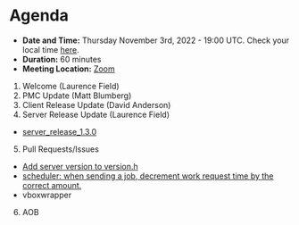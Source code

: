 # Agenda

* **Date and Time:** Thursday November 3rd, 2022 - 19:00 UTC.  Check your local time [here](https://www.timeanddate.com/worldclock/converter.html?iso=20221103T190000&p1=791&p2=64&p3=179&p4=1440&p5=136&p6=309).
* **Duration:** 60 minutes
* **Meeting Location:** [Zoom](https://cern.zoom.us/j/68086628839?pwd=UTBGMXoxRGlhN1JrdFdBWkpJbXZnUT09 )

1. Welcome (Laurence Field) 
2. PMC Update (Matt Blumberg)
3. Client Release Update (David Anderson)
4. Server Release Update (Laurence Field) 
  * [server_release_1.3.0](https://github.com/BOINC/boinc/releases/tag/server_release%2F1.3%2F1.3.0)
5. Pull Requests/Issues
  * [Add server version to version.h](https://github.com/BOINC/boinc/pull/3448#issuecomment-1272296848)
  * [scheduler: when sending a job, decrement work request time by the correct amount.](https://github.com/BOINC/boinc/pull/4992#issuecomment-1298409030)
  * vboxwrapper
6. AOB
